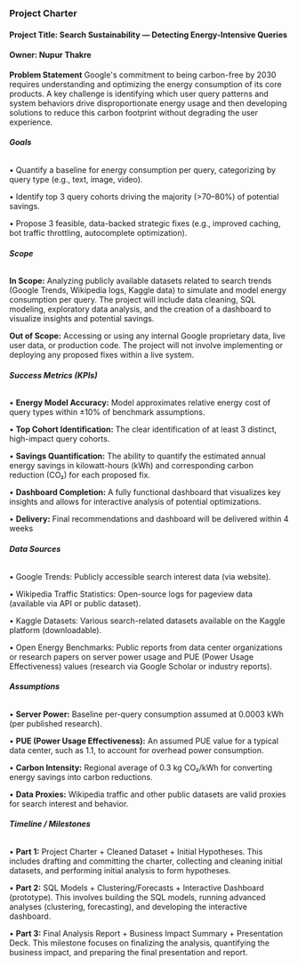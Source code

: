 ### **Project Charter**



#### **Project Title: Search Sustainability — Detecting Energy-Intensive Queries**

#### **Owner: Nupur Thakre**



**Problem Statement**
Google's commitment to being carbon-free by 2030 requires understanding and optimizing the energy consumption of its core products. A key challenge is identifying which user query patterns and system behaviors drive disproportionate energy usage and then developing solutions to reduce this carbon footprint without degrading the user experience.




###### **Goals**

• Quantify a baseline for energy consumption per query, categorizing by query type (e.g., text, image, video).

• Identify top 3 query cohorts driving the majority (>70–80%) of potential savings.

• Propose 3 feasible, data-backed strategic fixes (e.g., improved caching, bot traffic throttling, autocomplete optimization).




###### **Scope**

**In Scope:** Analyzing publicly available datasets related to search trends (Google Trends, Wikipedia logs, Kaggle data) to simulate and model energy consumption per query. The project will include data cleaning, SQL modeling, exploratory data analysis, and the creation of a dashboard to visualize insights and potential savings.

**Out of Scope:** Accessing or using any internal Google proprietary data, live user data, or production code. The project will not involve implementing or deploying any proposed fixes within a live system.




###### **Success Metrics (KPIs)**

• **Energy Model Accuracy:** Model approximates relative energy cost of query types within ±10% of benchmark assumptions.

• **Top Cohort Identification:** The clear identification of at least 3 distinct, high-impact query cohorts.

• **Savings Quantification:** The ability to quantify the estimated annual energy savings in kilowatt-hours (kWh) and corresponding carbon reduction (CO₂) for each proposed fix.

• **Dashboard Completion:** A fully functional dashboard that visualizes key insights and allows for interactive analysis of potential optimizations.

• **Delivery:** Final recommendations and dashboard will be delivered within 4 weeks




###### **Data Sources**

• Google Trends: Publicly accessible search interest data (via website).

• Wikipedia Traffic Statistics: Open-source logs for pageview data (available via API or public dataset).

• Kaggle Datasets: Various search-related datasets available on the Kaggle platform (downloadable).

• Open Energy Benchmarks: Public reports from data center organizations or research papers on server power usage and PUE (Power Usage Effectiveness) values (research via Google Scholar or industry reports).




###### **Assumptions**

• **Server Power:** Baseline per-query consumption assumed at 0.0003 kWh (per published research).

• **PUE (Power Usage Effectiveness):** An assumed PUE value for a typical data center, such as 1.1, to account for overhead power consumption.

• **Carbon Intensity:** Regional average of 0.3 kg CO₂/kWh for converting energy savings into carbon reductions.

• **Data Proxies:** Wikipedia traffic and other public datasets are valid proxies for search interest and behavior.




###### **Timeline / Milestones**

• **Part 1:** Project Charter + Cleaned Dataset + Initial Hypotheses. This includes drafting and committing the charter, collecting and cleaning initial datasets, and performing initial analysis to form hypotheses.

• **Part 2:** SQL Models + Clustering/Forecasts + Interactive Dashboard (prototype). This involves building the SQL models, running advanced analyses (clustering, forecasting), and developing the interactive dashboard.

• **Part 3:** Final Analysis Report + Business Impact Summary + Presentation Deck. This milestone focuses on finalizing the analysis, quantifying the business impact, and preparing the final presentation and report.

